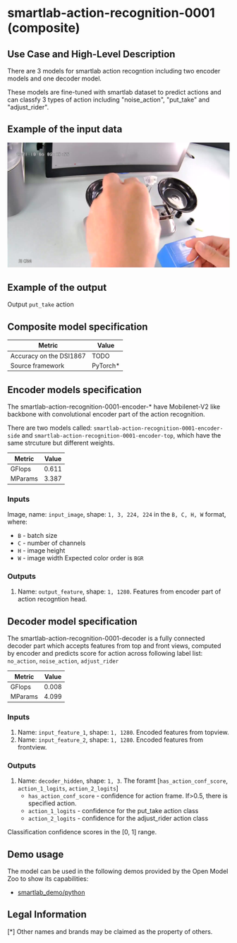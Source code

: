 # smartlab-action-recognition-0001 (composite)

## Use Case and High-Level Description

There are 3 models for smartlab action recogntion including two encoder models and one decoder model. 

These models are fine-tuned with smartlab dataset to predict actions and can classfy 3 types of action including "noise_action", "put_take" and "adjust_rider".

## Example of the input data
![](./assets/frame0001.jpg)

## Example of the output
Output `put_take` action

## Composite model specification
| Metric                                         | Value              |
| ---------------------------------------------- | ------------------ |
| Accuracy on the DSI1867                        | TODO               |
| Source framework                               | PyTorch\*          |

## Encoder models specification

The smartlab-action-recognition-0001-encoder-* have Mobilenet-V2 like backbone with convolutional encoder part of the action recognition. 

There are two models called: `smartlab-action-recognition-0001-encoder-side` and `smartlab-action-recognition-0001-encoder-top`, which have the same strcuture but different weights.

| Metric  | Value |
| ------- | ----- |
| GFlops  | 0.611 |
| MParams | 3.387 |

### Inputs

Image, name: `input_image`, shape: `1, 3, 224, 224` in the `B, C, H, W` format, where:

- `B` - batch size
- `C` - number of channels
- `H` - image height
- `W` - image width
Expected color order is `BGR`

### Outputs

1. Name: `output_feature`, shape: `1, 1280`. Features from encoder part of action recogntion head.

## Decoder model specification

The smartlab-action-recognition-0001-decoder is a fully connected decoder part which accepts features from top and front views, computed by encoder and predicts score for action across following label list: `no_action`, `noise_action`,  `adjust_rider`

| Metric  | Value |
| ------- | ----- |
| GFlops  | 0.008 |
| MParams | 4.099 |

### Inputs

1. Name: `input_feature_1`, shape: `1, 1280`. Encoded features from topview.
2. Name: `input_feature_2`, shape: `1, 1280`. Encoded features from frontview.

### Outputs

1. Name: `decoder_hidden`, shape: `1, 3`. The foramt [`has_action_conf_score`, `action_1_logits`, `action_2_logits`]
    * `has_action_conf_score` - confidence for action frame. If>0.5, there is specified action.
    * `action_1_logits` - confidence for the put_take action class
    * `action_2_logits` - confidence for the adjust_rider action class

Classification confidence scores in the [0, 1] range.
## Demo usage
The model can be used in the following demos provided by the Open Model Zoo to show its capabilities:

- [smartlab_demo/python](../../../demos/smartlab_demo/python/README.md)

## Legal Information

[*] Other names and brands may be claimed as the property of others.